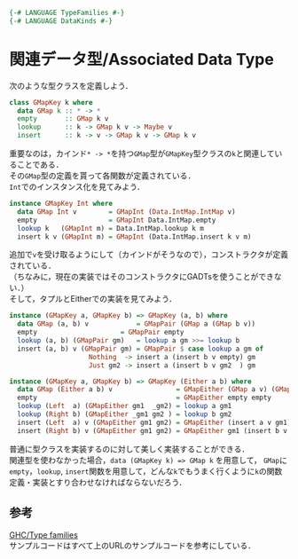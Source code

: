 ```haskell
{-# LANGUAGE TypeFamilies #-}
{-# LANGUAGE DataKinds #-}
```

# 関連データ型/Associated Data Type
次のような型クラスを定義しよう．
```haskell
class GMapKey k where
  data GMap k :: * -> *
  empty       :: GMap k v
  lookup      :: k -> GMap k v -> Maybe v
  insert      :: k -> v -> GMap k v -> GMap k v
```
重要なのは，カインド`* -> *`を持つ`GMap`型が`GMapKey`型クラスの`k`と関連していることである．  
その`GMap`型の定義を貰って各関数が定義されている．  
`Int`でのインスタンス化を見てみよう．
```haskell
instance GMapKey Int where
  data GMap Int v        = GMapInt (Data.IntMap.IntMap v)
  empty                  = GMapInt Data.IntMap.empty
  lookup k   (GMapInt m) = Data.IntMap.lookup k m
  insert k v (GMapInt m) = GMapInt (Data.IntMap.insert k v m)
```
追加で`v`を受け取るようにして（カインドがそうなので），コンストラクタが定義されている．  
（ちなみに，現在の実装ではそのコンストラクタにGADTsを使うことができない．）  
そして，タプルとEitherでの実装を見てみよう．  
```haskell
instance (GMapKey a, GMapKey b) => GMapKey (a, b) where
  data GMap (a, b) v            = GMapPair (GMap a (GMap b v))
  empty		                = GMapPair empty
  lookup (a, b) (GMapPair gm)   = lookup a gm >>= lookup b 
  insert (a, b) v (GMapPair gm) = GMapPair $ case lookup a gm of
				    Nothing  -> insert a (insert b v empty) gm
				    Just gm2 -> insert a (insert b v gm2  ) gm

instance (GMapKey a, GMapKey b) => GMapKey (Either a b) where
  data GMap (Either a b) v                = GMapEither (GMap a v) (GMap b v)
  empty                                   = GMapEither empty empty
  lookup (Left  a) (GMapEither gm1  _gm2) = lookup a gm1
  lookup (Right b) (GMapEither _gm1 gm2 ) = lookup b gm2
  insert (Left  a) v (GMapEither gm1 gm2) = GMapEither (insert a v gm1) gm2
  insert (Right b) v (GMapEither gm1 gm2) = GMapEither gm1 (insert b v gm2)
```
普通に型クラスを実装するのに対して美しく実装することができる．  
関連型を使わなかった場合，`data (GMapKey k) => GMap k` を用意して， `GMap`に`empty`，`lookup`, `insert`関数を用意して，どんな`k`でもうまく行くように`k`の関数定義・実装とすり合わせなければならないだろう．
## 参考
[GHC/Type families](https://wiki.haskell.org/GHC/Type_families)  
サンプルコードはすべて上のURLのサンプルコードを参考にしている．